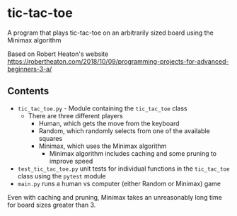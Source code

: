 # tic-tac-toe

A program that plays tic-tac-toe on an arbitrarily sized board using the Minimax algorithm

Based on Robert Heaton's website https://robertheaton.com/2018/10/09/programming-projects-for-advanced-beginners-3-a/

## Contents
  - `tic_tac_toe.py` - Module containing the `tic_tac_toe` class
	  - There are three different players
		-  Human, which gets the move from the keyboard
		- Random, which randomly selects from one of the available squares
		- Minimax, which uses the Minimax algorithm
		  - Minimax algorithm includes caching and some pruning to improve speed
  - `test_tic_tac_toe.py` unit tests for individual functions in the `tic_tac_toe` class using the `pytest` module
  - `main.py` runs a human vs computer (either Random or Minimax) game

Even with caching and pruning, Minimax takes an unreasonably long time for board sizes greater than 3.
